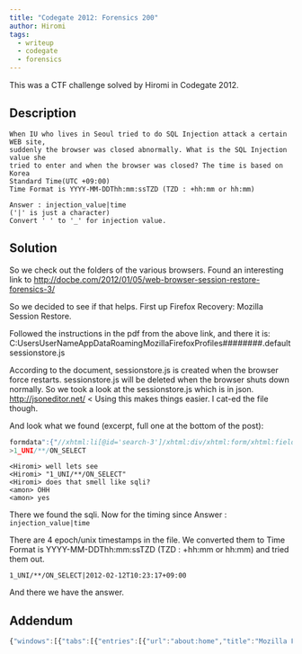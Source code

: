 ```yaml
---
title: "Codegate 2012: Forensics 200"
author: Hiromi
tags:
  - writeup
  - codegate
  - forensics
---
```


This was a CTF challenge solved by Hiromi in Codegate 2012.

## Description

```
When IU who lives in Seoul tried to do SQL Injection attack a certain WEB site,
suddenly the browser was closed abnormally. What is the SQL Injection value she
tried to enter and when the browser was closed? The time is based on Korea
Standard Time(UTC +09:00)
Time Format is YYYY-MM-DDThh:mm:ssTZD (TZD : +hh:mm or hh:mm)

Answer : injection_value|time
('|' is just a character)
Convert ' ' to '_' for injection value.
```

## Solution

So we check out the folders of the various browsers. Found an interesting link
to http://docbe.com/2012/01/05/web-browser-session-restore-forensics-3/

So we decided to see if that helps. First up Firefox Recovery: Mozilla Session
Restore.

Followed the instructions in the pdf from the above link, and there it is:
C:UsersUserNameAppDataRoamingMozillaFirefoxProfiles########.defaultsessionstore.js

According to the document, sessionstore.js is created when the browser force
restarts. sessionstore.js will be deleted when the browser shuts down normally.
So we took a look at the sessionstore.js which is in json.
http://jsoneditor.net/ < Using this makes things easier. I cat-ed the file
though.

And look what we found (excerpt, full one at the bottom of the post):

```javascript
formdata":{"//xhtml:li[@id='search-3']/xhtml:div/xhtml:form/xhtml:fieldset/xhtml:input[@name='s']":"1_UNI/**/ON_SELECT"}[/javascript]
>1_UNI/**/ON_SELECT
```

```
<Hiromi> well lets see
<Hiromi> "1_UNI/**/ON_SELECT"
<Hiromi> does that smell like sqli?
<amon> OHH
<amon> yes
```

There we found the sqli. Now for the timing since Answer :
`injection_value|time`

There are 4 epoch/unix timestamps in the file. We converted them to Time Format
is YYYY-MM-DDThh:mm:ssTZD (TZD : +hh:mm or hh:mm) and tried them out.

`1_UNI/**/ON_SELECT|2012-02-12T10:23:17+09:00`

And there we have the answer.

## Addendum

```javascript
{"windows":[{"tabs":[{"entries":[{"url":"about:home","title":"Mozilla Firefox Start Page","ID":0,"docshellID":5,"owner_b64":"NhAra3tiRRqhyKDUVsktxQAAAAAAAAAAwAAAAAAAAEYAAQAAAAAAAS8nfAAOr03buTZBMmukiq45X+BFfRhK26P9r5jIoa8RAAAAAAVhYm91dAAAAARob21lAODaHXAvexHTjNAAYLD8FKM5X+BFfRhK26P9r5jIoa8RAAAAAA5tb3otc2FmZS1hYm91dAAAAARob21lAAAAAA==","docIdentifier":0},{"url":"http://forensic-proof.com/","title":"FORENSIC-PROOF","ID":2,"docshellID":5,"docIdentifier":2,"formdata":{"//xhtml:li[@id='search-3']/xhtml:div/xhtml:form/xhtml:fieldset/xhtml:input[@name='s']":"1_UNI/**/ON_SELECT"},"scroll":"0,0"}],"index":2,"hidden":false,"attributes":{"image":"http://forensic-proof.com/wp-content/uploads/2011/10/search.ico"}},{"entries":[{"url":"about:newaddon?id=toolbar@ask.com","title":"Install Add-on","ID":1,"docshellID":7,"owner_b64":"SmIS26zLEdO3ZQBgsLbOywAAAAAAAAAAwAAAAAAAAEY=","docIdentifier":1},{"url":"http://forensicinsight.org/","title":"Forensic Insight","ID":3,"docshellID":7,"docIdentifier":3,"formdata":[],"scroll":"0,0"}],"index":2,"hidden":false,"attributes":{"image":"http://forensicinsight.org/wp-content/uploads/2011/11/FilterFeather2.gif"}}],"selected":1,"_closedTabs":[],"busy":false,"width":994,"height":750,"screenX":4,"screenY":4,"sizemode":"maximized","cookies":[{"host":".forensic-proof.com","value":75300229,"path":"/","name":"__utmc"},{"host":".forensicinsight.org","value":12711840,"path":"/","name":"__utmc"}]}],"selectedWindow":1,"_closedWindows":[],"session":{"state":"running","lastUpdate":1329009797205,"startTime":1329009441160,"recentCrashes":0},"scratchpads":[],"lastSessionState":{"windows":[{"tabs":[{"entries":[{"url":"about:home","title":"Mozilla Firefox Start Page","ID":0,"docshellID":5,"owner_b64":"NhAra3tiRRqhyKDUVsktxQAAAAAAAAAAwAAAAAAAAEYAAQAAAAAAAS8nfAAOr03buTZBMmukiq45X+BFfRhK26P9r5jIoa8RAAAAAAVhYm91dAAAAARob21lAODaHXAvexHTjNAAYLD8FKM5X+BFfRhK26P9r5jIoa8RAAAAAA5tb3otc2FmZS1hYm91dAAAAARob21lAAAAAA==","docIdentifier":0,"formdata":[],"scroll":"0,0"}],"index":1,"hidden":false,"attributes":{"image":"chrome://branding/content/icon16.png"}}],"selected":1,"_closedTabs":[],"width":994,"height":750,"screenX":4,"screenY":4,"sizemode":"maximized","title":"Mozilla Firefox Start Page"}],"selectedWindow":1,"_closedWindows":[],"session":{"state":"stopped","lastUpdate":1328976025895,"startTime":1328975220425,"recentCrashes":0},"scratchpads":[]}}
```
